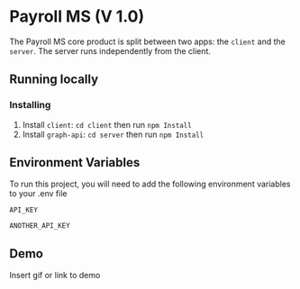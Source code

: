# Payroll MS (V 1.0)

The Payroll MS core product is split between two apps: the `client` and the `server`. The server runs independently from the client.

## Running locally

### Installing

1. Install `client`: `cd client` then run `npm Install`
2. Install `graph-api`: `cd server` then run `npm Install`

## Environment Variables

To run this project, you will need to add the following environment variables to your .env file

`API_KEY`

`ANOTHER_API_KEY`

## Demo

Insert gif or link to demo
